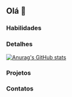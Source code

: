## Olá 👋

### Habilidades



### Detalhes

[![Anurag's GitHub stats](https://github-readme-stats.vercel.app/api?username=michelegfranca&show_icons=true&theme=cobalt&layout=compact)](https://github.com/anuraghazra/github-readme-stats)


### Projetos


### Contatos


